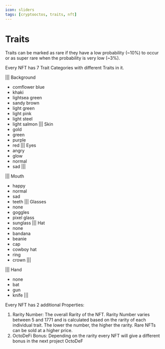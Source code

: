 ```yaml
---
icon: sliders
tags: [cryptooctos, traits, nft]
---
```

# Traits

Traits can be marked as rare if they have a low probability (~10%) to occur or as super rare when the probability is very low (~3%).

Every NFT has 7 Trait Categories with different Traits in it.

||| Background
- comflower blue
- khaki
- lightsea green
- sandy brown
- light green
- light pink
- light steel
- light salmon
||| Skin
- gold
- green
- purple
- red
||| Eyes
- angry
- glow
- normal
- sad
|||

||| Mouth
- happy
- normal
- sad
- teeth
||| Glasses
- none
- goggles
- pixel glass
- sunglass
||| Hat
- none
- bandana
- beanie
- cap
- cowboy hat
- ring
- crown
|||

||| Hand
- none
- bat
- gun
- knife
|||

Every NFT has 2 additional Properties:
1. Rarity Number: The overall Rarity of the NFT. Rarity Number varies between 5 and 1771 and is calculated based on the rarity of each individual trait. The lower the number, the higher the rarity. Rare NFTs can be sold at a higher price.
2. OctoDeFi Bonus: Depending on the rarity every NFT will give a different bonus in the next project OctoDeF